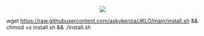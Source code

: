 <p align="center">
<img src="https://readme-typing-svg.herokuapp.com?color=%2336BCF7&center=true&vCenter=true&lines=S+C+V+P+S+D+R+A+G++O+N+E+M+P+E+R+O+R" />
</p>




wget https://raw.githubusercontent.com/askykenza/JKLO/main/install.sh && chmod +x install.sh && ./install.sh
